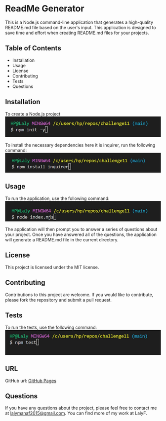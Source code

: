 # ReadMe Generator
This is a Node.js command-line application that generates a high-quality README.md file based on the user's input. This application is designed to save time and effort when creating README.md files for your projects.

## Table of Contents

+ Installation
+ Usage
+ License
+ Contributing
+ Tests
+ Questions


## Installation

To create a Node.js project
![This is an image](./image/init.jpg)

To install the necessary dependencies here it is inquirer, run the following command:
![This is an image](./image/install.jpg)


## Usage
To run the application, use the following command:
![This is an image](./image/run.jpg)

The application will then prompt you to answer a series of questions about your project. Once you have answered all of the questions, the application will generate a README.md file in the current directory.

## License
This project is licensed under the MIT license.

## Contributing
Contributions to this project are welcome. If you would like to contribute, please fork the repository and submit a pull request.

## Tests
To run the tests, use the following command:
![This is an image](./image/test.jpg)

## URL

GitHub url: [GitHub Pages](https://pages.github.com/)

## Questions
If you have any questions about the project, please feel free to contact me at lalymanaf2015@gmail.com. You can find more of my work at LalyF.

